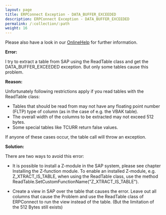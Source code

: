 ```yaml
---
layout: page
title: ERPConnect Exception - DATA_BUFFER_EXCEEDED
description: ERPConnect Exception - DATA_BUFFER_EXCEEDED
permalink: /:collection/:path
weight: 16
---
```


Please also have a look in our [OnlineHelp](https://help.theobald-software.com/en/) for further information.

**Error:**

I try to extract a table from SAP using the ReadTable class and get the DATA_BUFFER_EXCEEDED exception. But only some tables cause this problem.

**Reason:**

Unfortunately following restrictions apply if you read tables with the ReadTable class:

- Tables that should be read from may not have any floating point number (FLTP) type of column (as in the case of e.g. the VBAK table). 
- The overall width of the columns to be extracted may not exceed 512 bytes. 
- Some special tables like TCURR return false values.

If anyone of these cases occur, the table call will throw an exception.

**Solution:**

There are two ways to avoid this error:

- It is possible to install a Z-module in the SAP system, please see chapter  Installing the Z-function module.
To enable an installed Z-module, e.g. Z_XTRACT_IS_TABLE, when using the ReadTable class, use the method
ReadTable.SetCustomFunctionName("Z_XTRACT_IS_TABLE"). 

- Create a view in SAP over the table that causes the error. Leave out all columns that cause the Problem and use the ReadTable class of ERPConnect to run the view instead of the table. (But the limitation of the 512 Bytes still exists)